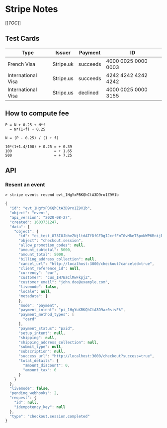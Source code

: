 # Stripe Notes

[[_TOC_]]

## Test Cards

| Type               | Issuer    | Payment  | ID                  |
| ------------------ | --------- | -------- | --------------------|
| French Visa        | Stripe.uk | succeeds | 4000 0025 0000 0003 |
| International Visa | Stripe.us | succeeds | 4242 4242 4242 4242 |
| International Visa | Stripe.us | declined | 4000 0025 0000 3155 |

## How to compute fee

```
P = N + 0.25 + N*f
  = N*(1+f) + 0.25

N = (P - 0.25) / (1 + f)

10*(1+1.4/100) + 0.25 = + 0.39
100                   = + 1.65
500                   = + 7.25
```

## API

### Resent an event

```
> stripe events resend evt_1HgYxPBKQhCtA3D9ro1Z9V1b
```

```js
{
  "id": "evt_1HgYxPBKQhCtA3D9ro1Z9V1b",
  "object": "event",
  "api_version": "2020-08-27",
  "created": 1603731247,
  "data": {
    "object": {
      "id": "cs_test_873IUJbhvZNjltdATfDfGFDgIJcrfFmT0vMkeT5pxNWP6BnijNjTqrrA",
      "object": "checkout.session",
      "allow_promotion_codes": null,
      "amount_subtotal": 5000,
      "amount_total": 5000,
      "billing_address_collection": null,
      "cancel_url": "http://localhost:3000/checkout?canceled=true",
      "client_reference_id": null,
      "currency": "eur",
      "customer": "cus_IH7BaClMwFkpjZ",
      "customer_email": "john.doe@example.com",
      "livemode": false,
      "locale": null,
      "metadata": {
      },
      "mode": "payment",
      "payment_intent": "pi_1HgYuXBKQhCtA3D9az0sivEk",
      "payment_method_types": [
        "card"
      ],
      "payment_status": "paid",
      "setup_intent": null,
      "shipping": null,
      "shipping_address_collection": null,
      "submit_type": null,
      "subscription": null,
      "success_url": "http://localhost:3000/checkout?success=true",
      "total_details": {
        "amount_discount": 0,
        "amount_tax": 0
      }
    }
  },
  "livemode": false,
  "pending_webhooks": 2,
  "request": {
    "id": null,
    "idempotency_key": null
  },
  "type": "checkout.session.completed"
}
```
